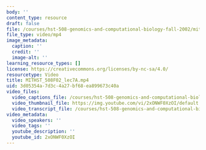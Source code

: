 ```yaml
---
body: ''
content_type: resource
draft: false
file: /courses/hst-508-genomics-and-computational-biology-fall-2002/mithst_508f02_lec7a_360p_16_9.mp4
file_type: video/mp4
image_metadata:
  caption: ''
  credit: ''
  image-alt: ''
learning_resource_types: []
license: https://creativecommons.org/licenses/by-nc-sa/4.0/
resourcetype: Video
title: MITHST_508F02_lec7A.mp4
uid: 3d05354a-7d3c-4a27-bf68-ea899673c40a
video_files:
  video_captions_file: /courses/hst-508-genomics-and-computational-biology-fall-2002/1gEjaC08IqWhxaSZIdEnieQcVNeFSvkpt_transcript.webvtt
  video_thumbnail_file: https://img.youtube.com/vi/2xONWF0XzOI/default.jpg
  video_transcript_file: /courses/hst-508-genomics-and-computational-biology-fall-2002/1gEjaC08IqWhxaSZIdEnieQcVNeFSvkpt_transcript.pdf
video_metadata:
  video_speakers: ''
  video_tags: ''
  youtube_description: ''
  youtube_id: 2xONWF0XzOI
---
```

